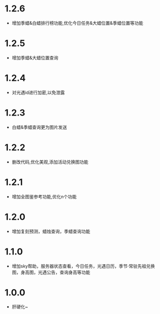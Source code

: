 # 1.2.6
* 增加季蜡&白蜡排行榜功能,优化今日任务&大蜡位置&季蜡位置等功能

# 1.2.5
* 增加季蜡&大蜡位置查询

# 1.2.4
* 对光遇id进行加密,以免泄露

# 1.2.3
* 白蜡&季蜡查询更为图片发送

# 1.2.2
* 删改代码,优化美观,添加活动兑换图功能

# 1.2.1
* 增加全图鉴参考功能,优化n个功能

# 1.2.0
* 增加复刻预测，蜡烛查询，季蜡查询功能

# 1.1.0
* 增加sky帮助，服务器状态查看，今日任务，光遇日历，季节·常驻先祖兑换图，身高图，光遇公告，查询身高等功能

# 1.0.0
* 肝硬化~